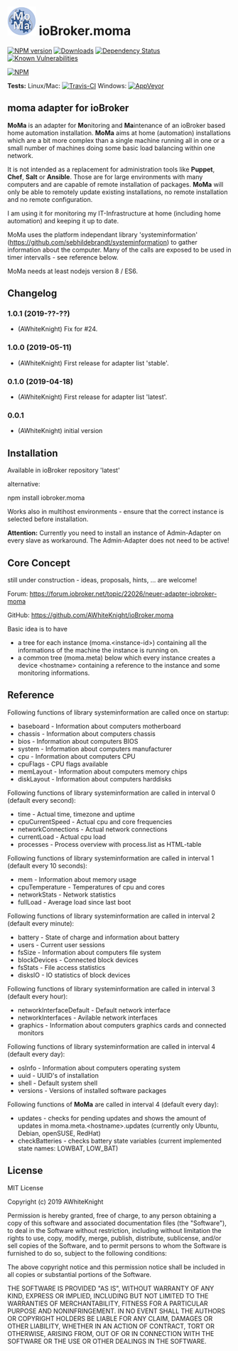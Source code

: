 <h1>
	<img src="admin/moma.png" width="64"/>
	ioBroker.moma
</h1>

[![NPM version](http://img.shields.io/npm/v/iobroker.moma.svg)](https://www.npmjs.com/package/iobroker.moma)
[![Downloads](https://img.shields.io/npm/dm/iobroker.moma.svg)](https://www.npmjs.com/package/iobroker.moma)
[![Dependency Status](https://img.shields.io/david/AWhiteKnight/iobroker.moma.svg)](https://david-dm.org/AWhiteKnight/iobroker.moma)
[![Known Vulnerabilities](https://snyk.io/test/github/AWhiteKnight/ioBroker.moma/badge.svg)](https://snyk.io/test/github/AWhiteKnight/ioBroker.moma)

[![NPM](https://nodei.co/npm/iobroker.moma.png?downloads=true)](https://nodei.co/npm/iobroker.moma/)

**Tests:** Linux/Mac: [![Travis-CI](http://img.shields.io/travis/AWhiteKnight/ioBroker.moma/master.svg)](https://travis-ci.org/AWhiteKnight/ioBroker.moma)
Windows: [![AppVeyor](https://ci.appveyor.com/api/projects/status/github/AWhiteKnight/ioBroker.moma?branch=master&svg=true)](https://ci.appveyor.com/project/AWhiteKnight/ioBroker-moma/)

## moma adapter for ioBroker

**MoMa** is an adapter for **Mo**nitoring and **Ma**intenance of an ioBroker based home automation installation.
**MoMa** aims at home (automation) installations which are a bit more complex than a single machine running all in one or a small number of machines doing some basic load balancing within one network.

It is not intended as a replacement for administration tools like **Puppet**, **Chef**, **Salt** or **Ansible**.
Those are for large environments with many computers and are capable of remote installation of packages. **MoMa** will only be able to remotely update existing installations, no remote installation and no remote configuration.


I am using it for monitoring my IT-Infrastructure at home (including home automation) and keeping it up to date.


MoMa uses the platform independant library 'systeminformation' (https://github.com/sebhildebrandt/systeminformation) to gather information about the computer. Many of the calls are exposed to be used in timer intervalls - see reference below.

MoMa needs at least nodejs version 8 / ES6.

## Changelog

### 1.0.1 (2019-??-??)
* (AWhiteKnight) Fix for #24.

### 1.0.0 (2019-05-11)
* (AWhiteKnight) First release for adapter list 'stable'.

### 0.1.0 (2019-04-18)
* (AWhiteKnight) First release for adapter list 'latest'.

### 0.0.1
* (AWhiteKnight) initial version

## Installation

Available in ioBroker repository 'latest'

alternative:

npm install iobroker.moma

Works also in multihost environments - ensure that the correct instance is selected before installation.

**Attention:** Currently you need to install an instance of Admin-Adapter on every slave as workaround. 
The Admin-Adapter does not need to be active!

## Core Concept

still under construction - ideas, proposals, hints, ... are welcome!

Forum: https://forum.iobroker.net/topic/22026/neuer-adapter-iobroker-moma

GitHub: https://github.com/AWhiteKnight/ioBroker.moma

Basic idea is to have 
+ a tree for each instance (moma.\<instance-id\>) containing all the informations of the machine the instance is running on. 
+ a common tree (moma.meta) below which every instance creates a device \<hostname\> containing a reference to the instance and some monitoring informations.

## Reference

Following functions of library systeminformation are called once on startup:
* baseboard - Information about computers motherboard
* chassis - Information about computers chassis
* bios - Information about computers BIOS
* system - Information about computers manufacturer
* cpu - Information about computers CPU
* cpuFlags - CPU flags available
* memLayout - Information about computers memory chips
* diskLayout - Information about computers harddisks


Following functions of library systeminformation are called in interval 0 (default every second):
* time - Actual time, timezone and uptime
* cpuCurrentSpeed - Actual cpu and core frequencies
* networkConnections - Actual network connections
* currentLoad - Actual cpu load
* processes - Process overview with process.list as HTML-table


Following functions of library systeminformation are called in interval 1 (default every 10 seconds):
* mem - Information about memory usage
* cpuTemperature - Temperatures of cpu and cores
* networkStats - Network statistics
* fullLoad - Average load since last boot


Following functions of library systeminformation are called in interval 2 (default every minute):
* battery - State of charge and information about battery
* users - Current user sessions
* fsSize - Information about computers file system
* blockDevices - Connected block devices
* fsStats - File access statistics
* disksIO - IO statistics of block devices


Following functions of library systeminformation are called in interval 3 (default every hour):
* networkInterfaceDefault - Default network interface
* networkInterfaces - Avilable network interfaces
* graphics - Information about computers graphics cards and connected monitors


Following functions of library systeminformation are called in interval 4 (default every day):
* osInfo - Information about computers operating system
* uuid - UUID's of installation
* shell - Default system shell
* versions - Versions of installed software packages


Following functions of **MoMa** are called in interval 4 (default every day):
* updates - checks for pending updates and shows the amount of updates in moma.meta.\<hostname\>.updates (currently only Ubuntu, Debian, openSUSE, RedHat)
* checkBatteries - checks battery state variables (current implemented state names: LOWBAT, LOW_BAT)


## License
MIT License

Copyright (c) 2019 AWhiteKnight

Permission is hereby granted, free of charge, to any person obtaining a copy
of this software and associated documentation files (the "Software"), to deal
in the Software without restriction, including without limitation the rights
to use, copy, modify, merge, publish, distribute, sublicense, and/or sell
copies of the Software, and to permit persons to whom the Software is
furnished to do so, subject to the following conditions:

The above copyright notice and this permission notice shall be included in all
copies or substantial portions of the Software.

THE SOFTWARE IS PROVIDED "AS IS", WITHOUT WARRANTY OF ANY KIND, EXPRESS OR
IMPLIED, INCLUDING BUT NOT LIMITED TO THE WARRANTIES OF MERCHANTABILITY,
FITNESS FOR A PARTICULAR PURPOSE AND NONINFRINGEMENT. IN NO EVENT SHALL THE
AUTHORS OR COPYRIGHT HOLDERS BE LIABLE FOR ANY CLAIM, DAMAGES OR OTHER
LIABILITY, WHETHER IN AN ACTION OF CONTRACT, TORT OR OTHERWISE, ARISING FROM,
OUT OF OR IN CONNECTION WITH THE SOFTWARE OR THE USE OR OTHER DEALINGS IN THE
SOFTWARE.